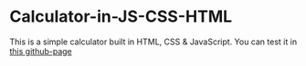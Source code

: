 # Calculator-in-JS-CSS-HTML 
This is a simple calculator built in HTML, CSS & JavaScript. 
You can test it in [this github-page](https://sgs-j.github.io/Calculator-in-JS-CSS-HTML/)
